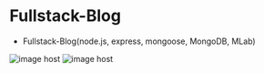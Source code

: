 ﻿# Fullstack-Blog

- Fullstack-Blog(node.js, express, mongoose, MongoDB, MLab)

<img src="https://images2.imgbox.com/e2/be/DfhrJG7k_o.jpg" alt="image host"/>

<img src="https://images2.imgbox.com/43/06/Eag8y1U3_o.jpg" alt="image host"/>
